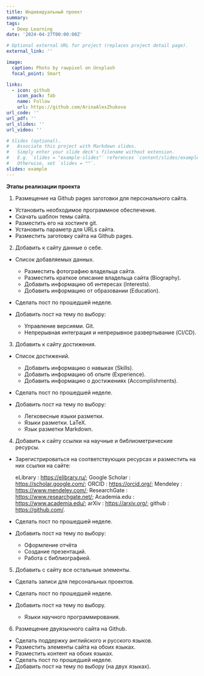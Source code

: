 ```yaml
---
title: Индивидуальный проект
summary: 
tags:
  - Deep Learning
date: '2024-04-27T00:00:00Z'

# Optional external URL for project (replaces project detail page).
external_link: ''

image:
  caption: Photo by rawpixel on Unsplash
  focal_point: Smart

links:
  - icon: github
    icon_pack: fab
    name: Follow
    url: https://github.com/ArinaAlexZhukova
url_code: ''
url_pdf: ''
url_slides: ''
url_video: ''

# Slides (optional).
#   Associate this project with Markdown slides.
#   Simply enter your slide deck's filename without extension.
#   E.g. `slides = "example-slides"` references `content/slides/example-slides.md`.
#   Otherwise, set `slides = ""`.
slides: example
---
```


**Этапы реализации проекта**

1. Размещение на Github pages заготовки для персонального сайта.
    
* Установить необходимое программное обеспечение.
* Скачать шаблон темы сайта.
* Разместить его на хостинге git.
* Установить параметр для URLs сайта.
* Разместить заготовку сайта на Github pages.

2. Добавить к сайту данные о себе.

* Список добавляемых данных.

   - Разместить фотографию владельца сайта.
   - Разместить краткое описание владельца сайта (Biography).
   - Добавить информацию об интересах (Interests).
   - Добавить информацию от образовании (Education).
   
* Сделать пост по прошедшей неделе.
* Добавить пост на тему по выбору:

   - Управление версиями. Git.
   - Непрерывная интеграция и непрерывное развертывание (CI/CD).

3. Добавить к сайту достижения.

* Список достижений.

   - Добавить информацию о навыках (Skills).
   - Добавить информацию об опыте (Experience).
   - Добавить информацию о достижениях (Accomplishments).
   
* Сделать пост по прошедшей неделе.
* Добавить пост на тему по выбору:

   - Легковесные языки разметки.
   - Языки разметки. LaTeX.
   - Язык разметки Markdown.

4. Добавить к сайту ссылки на научные и библиометрические ресурсы.

* Зарегистрироваться на соответствующих ресурсах и разместить на них ссылки на сайте:

    eLibrary : https://elibrary.ru/;
    Google Scholar : https://scholar.google.com/;
    ORCID : https://orcid.org/;
    Mendeley : https://www.mendeley.com/;
    ResearchGate : https://www.researchgate.net/;
    Academia.edu : https://www.academia.edu/;
    arXiv : https://arxiv.org/;
    github : https://github.com/.

* Сделать пост по прошедшей неделе.
* Добавить пост на тему по выбору:

   - Оформление отчёта
   - Создание презентаций.
   - Работа с библиографией.

5. Добавить с сайту все остальные элементы.

* Сделать записи для персональных проектов.
* Сделать пост по прошедшей неделе.
* Добавить пост на тему по выбору.

   - Языки научного программирования.

6. Размещение двуязычного сайта на Github.

* Сделать поддержку английского и русского языков.
* Разместить элементы сайта на обоих языках.
* Разместить контент на обоих языках.
* Сделать пост по прошедшей неделе.
* Добавить пост на тему по выбору (на двух языках).



